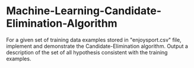 # Machine-Learning-Candidate-Elimination-Algorithm
For a given set of training data examples stored in "enjoysport.csv" file, implement and demonstrate the Candidate-Elimination algorithm. Output a description of the set of all hypothesis consistent with the training examples. 

